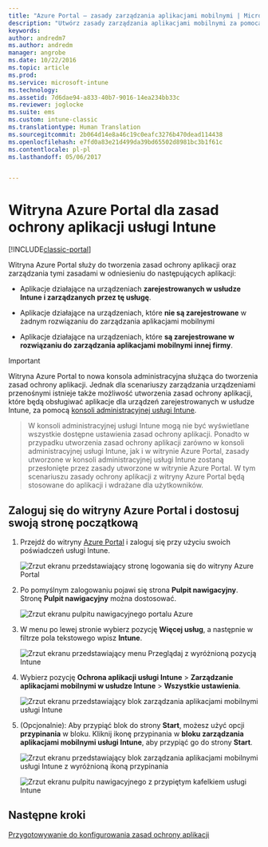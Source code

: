 ```yaml
---
title: "Azure Portal — zasady zarządzania aplikacjami mobilnymi | Microsoft Docs"
description: "Utwórz zasady zarządzania aplikacjami mobilnymi za pomocą witryny Azure Portal. Zasady tworzone w tym miejscu można zastosować do urządzeń z rejestracją lub bez rejestracji w usłudze Intune."
keywords: 
author: andredm7
ms.author: andredm
manager: angrobe
ms.date: 10/22/2016
ms.topic: article
ms.prod: 
ms.service: microsoft-intune
ms.technology: 
ms.assetid: 7d6dae94-a833-40b7-9016-14ea234bb33c
ms.reviewer: joglocke
ms.suite: ems
ms.custom: intune-classic
ms.translationtype: Human Translation
ms.sourcegitcommit: 2b064d14e8a46c19c0eafc3276b470dead114438
ms.openlocfilehash: e7fd0a83e21d499da39bd65502d8981bc3b1f61c
ms.contentlocale: pl-pl
ms.lasthandoff: 05/06/2017


---
```


# <a name="azure-portal-for-intune-app-protection-policies"></a>Witryna Azure Portal dla zasad ochrony aplikacji usługi Intune

[!INCLUDE[classic-portal](../includes/classic-portal.md)]

Witryna Azure Portal służy do tworzenia zasad ochrony aplikacji oraz zarządzania tymi zasadami w odniesieniu do następujących aplikacji:

- Aplikacje działające na urządzeniach **zarejestrowanych w usłudze Intune i zarządzanych przez tę usługę**.

- Aplikacje działające na urządzeniach, które **nie są zarejestrowane** w żadnym rozwiązaniu do zarządzania aplikacjami mobilnymi
- Aplikacje działające na urządzeniach, które **są zarejestrowane w rozwiązaniu do zarządzania aplikacjami mobilnymi innej firmy**.

>[!IMPORTANT]
> Witryna Azure Portal to nowa konsola administracyjna służąca do tworzenia zasad ochrony aplikacji. Jednak dla scenariuszy zarządzania urządzeniami przenośnymi istnieje także możliwość utworzenia zasad ochrony aplikacji, które będą obsługiwać aplikacje dla urządzeń zarejestrowanych w usłudze Intune, za pomocą [konsoli administracyjnej usługi Intune](configure-and-deploy-mobile-application-management-policies-in-the-microsoft-intune-console.md).

> W konsoli administracyjnej usługi Intune mogą nie być wyświetlane wszystkie dostępne ustawienia zasad ochrony aplikacji. Ponadto w przypadku utworzenia zasad ochrony aplikacji zarówno w konsoli administracyjnej usługi Intune, jak i w witrynie Azure Portal, zasady utworzone w konsoli administracyjnej usługi Intune zostaną przesłonięte przez zasady utworzone w witrynie Azure Portal. W tym scenariuszu zasady ochrony aplikacji z witryny Azure Portal będą stosowane do aplikacji i wdrażane dla użytkowników.


## <a name="sign-in-to-the-azure-portal-and-customize-your-start-page"></a>Zaloguj się do witryny Azure Portal i dostosuj swoją stronę początkową

1.  Przejdź do witryny [Azure Portal](https://portal.azure.com) i zaloguj się przy użyciu swoich poświadczeń usługi Intune.

    ![Zrzut ekranu przedstawiający stronę logowania się do witryny Azure Portal](../media/AppManagement/AzurePortal_MAMSigninPage.png)

2.  Po pomyślnym zalogowaniu pojawi się strona **Pulpit nawigacyjny**. Stronę **Pulpit nawigacyjny** można dostosować.

    ![Zrzut ekranu pulpitu nawigacyjnego portalu Azure](../media/AppManagement/AzurePortal_MAMStartboard_NoMAM.png)

3.  W menu po lewej stronie wybierz pozycję **Więcej usług**, a następnie w filtrze pola tekstowego wpisz **Intune**.

    ![Zrzut ekranu przedstawiający menu Przeglądaj z wyróżnioną pozycją Intune](../media/AppManagement/MAM-Azure-Portal-1.png)

4.  Wybierz pozycję **Ochrona aplikacji usługi Intune** > **Zarządzanie aplikacjami mobilnymi w usłudze Intune** > **Wszystkie ustawienia**.

    ![Zrzut ekranu przedstawiający blok zarządzania aplikacjami mobilnymi usługi Intune](../media/AppManagement/MAM-Azure-Portal-2.png)

5. (Opcjonalnie): Aby przypiąć blok do strony **Start**, możesz użyć opcji **przypinania** w bloku. Kliknij ikonę przypinania w **bloku zarządzania aplikacjami mobilnymi usługi Intune**, aby przypiąć go do strony **Start**.

    ![Zrzut ekranu przedstawiający blok zarządzania aplikacjami mobilnymi usługi Intune z wyróżnioną ikoną przypinania](../media/AppManagement/AzurePortal_MAM_PinBladeAction.png)

    ![Zrzut ekranu pulpitu nawigacyjnego z przypiętym kafelkiem usługi Intune](../media/AppManagement/AzurePortal_MAM_Startboard_withMAM.png)

## <a name="next-steps"></a>Następne kroki
[Przygotowywanie do konfigurowania zasad ochrony aplikacji](get-ready-to-configure-mobile-app-management-policies-with-microsoft-intune.md)

